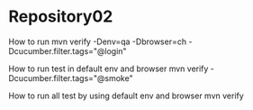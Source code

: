 # Repository02
How to run
mvn verify -Denv=qa -Dbrowser=ch -Dcucumber.filter.tags="@login"

How to run test in default env and browser
mvn verify -Dcucumber.filter.tags="@smoke"

How to run all test by using default env and browser
mvn verify